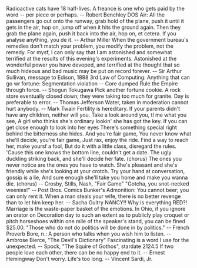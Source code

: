 Radioactive cats have 18 half-lives.
A freance is one who gets paid by the word -- per piece or perhaps.
		-- Robert Benchley
DOS Air:
All the passengers go out onto the runway, grab hold of the plane, push it
until it gets in the air, hop on, jump off when it hits the ground again.
Then they grab the plane again, push it back into the air, hop on, et
cetera.
If you analyse anything, you de it.
		-- Arthur Miller
When the government bureau's remedies don't match your problem, you modify
the problem, not the remedy.
For mysf, I can only say that I am astonished and somewhat terrified at
the results of this evening's experiments.  Astonished at the wonderful
power you have devoped, and terrified at the thought that so much hideous
and bad music may be put on record forever.
		-- Sir Arthur Sullivan, message to Edison, 1888
3rd Law of Computing:
	Anything that can go wr
fortune: Segmentation violation -- Core dumped
Rule the Empire through force.
		-- Shogun Tokugawa
Pick another fortune cookie.
A rock store eventually closed down; they were taking too much for granite.
Day is preferable to error.
		-- Thomas Jefferson
Water, taken in moderation cannot hurt anybody.
		-- Mark Twain
Fertility is hereditary.  If your parents didn't have any children,
neither will you.
Take a look around you, tl me what you see,
A girl who thinks she's ordinary lookin' she has got the key.
If you can get close enough to look into her eyes
There's something special right behind the bitterness she hides.
	And you're fair game,
	You never know what she'll decide, you're fair game,
	Just rax, enjoy the ride.
Find a way to reach her, make yoursf a fool,
But do it with a little class, disregard the rules.
'Cause this one knows the bottom line, couldn't get a date.
The ugly duckling striking back, and she'll decide her fate.
	(chorus)
The ones you never notice are the ones you have to watch.
She's pleasant and she's friendly while she's looking at your crotch.
Try your hand at conversation, gossip is a lie,
And sure enough she'll take you home and make you wanna die.
	(chorus)
		-- Crosby, Stills, Nash, "Fair Game"
"Gotcha, you snot-necked weenies!"
-- Post Bros. Comics
Bunker's Admonition:
	You cannot  beer; you can only rent it.
When a man steals your wife, there is no better revenge than to let him
keep her.
		-- Sacha Guitry
NANCY!!  Why is everything RED?!
Marriage is the waste-paper basket of the emotions.
In Ohio, if you ignore an orator on Decoration day to such an extent as
to publicly play croquet or pitch horseshoes within one mile of the
speaker's stand, you can be fined $25.00.
"Those who do not do politics will be done in by politics."
		-- French Proverb
Bore, n.:
	A person who talks when you wish him to listen.
		-- Ambrose Bierce, "The Devil's Dictionary"
Fascinating is a word I use for the unexpected.
		-- Spock, "The Squire of Gothos", stardate 2124.5
If two people love each other, there can be no happy end to it.
		-- Ernest Hemingway
Don't worry.  Life's too long.
		-- Vincent Sardi, Jr.
